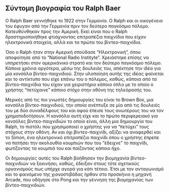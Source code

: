 ## Σύντομη βιογραφία του Ralph Baer 
 

Ο Ralph Baer γεννήθηκε το 1922 στην Γερμανία. Ο Ralph και οι οικογένεια του έφυγαν από την Γερμανία πριν τον δεύτερο παγκόσμιο πόλεμο. Κατευθύνθηκαν προς την Αμερική. Εκεί είναι που ο Ralph δραστηριοποιήθηκε φτιάχνοντας επιτραπέζια παιχνίδια που είχαν ηλεκτρονικά στοιχεία, αλλά και τα πρώτα του βίντεο-παιχνίδια. 
 

Όσο ο Ralph ήταν στην Αμερική σπούδασε “Ηλεκτρονική”, όπου αποφοίτησε από το “National Radio Instityte”. Χρειάστηκε επίσης να υπηρετήσει στον αμερικάνικο στρατό και τον δεύτερο παγκόσμιο πόλεμο. Κάποια χρόνια αργότερα, μέσω της δουλειάς του, απέκτησε την ιδέα για μία κονσόλα βίντεο-παιχνιδιού. Στην υλοποίηση αυτής της ιδέας φαίνεται και το αντίκτυπο που είχε επάνω του ο πόλεμος, καθώς, κάποια από τα βίντεο-παιχνίδια του είχαν για χειριστήριο κάποιο όπλο με το οποίο ο χρήστης “πετύχαινε” κάποιο στόχο στην οθόνη της τηλεόρασής του. 
 

Μερικές από τις πιο γνωστές δημιουργίες του είναι το Brown Box, μια κονσόλα βίντεο-παιχνιδιού, την οποία ανέπτυξε σε μία από τις δουλειές του με δύο συναδέλφους του και αφού έπεισε τους ανωτέρους του να τον χρηματοδοτήσουν. Η κονσόλα αυτή είχε και το πρώτο περιφερειακό για κονσόλες βίντεο-παιχνιδιών το οποίο είναι, άλλη μια δημιουργία του Ralph, το πιστόλι που χρησιμοποιεί ο χρήστης για να “πετύχει” τους στόχους στην οθόνη. Αν και όχι βίντεο-παιχνίδι, αξίζει να αναφερθεί και το Simon, ένα ηλεκτρονικό επιτραπέζιο παιχνίδι όπου ο χρήστης έπρεπε να πατήσει την ακολουθία κουμπιών που του “έδειχνε” το παιχνίδι, φωτίζοντας τα κουμπιά του και παίζοντας κάποιο ήχο. 
 

Οι δημιουργίες αυτές του Ralph βοήθησαν την βιομηχανία βίντεο-παιχνιδιών να ξεκινήσει, καθώς, έδειξαν στους τότε σχετικούς οργανισμούς πως υπήρχε αγορά για κάτι τέτοιο. Έτσι με τον ανταγωνισμό και το φαινόμενο της χιονοστιβάδας ήρθαν στο προσκήνιο η μηχανή Arcade, που οδήγησε στο Pong και την γέννηση της βιομηχανίας των βίντεο-παιχνιδιών. 
